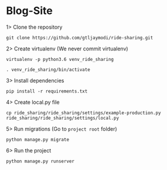 # Blog-Site

1> Clone the repository

```
git clone https://github.com/gtljaymodi/ride-sharing.git
```

2> Create virtualenv (We never commit virtualenv)

```
virtualenv -p python3.6 venv_ride_sharing

. venv_ride_sharing/bin/activate
```

3> Install dependencies

```
pip install -r requirements.txt
```

4> Create local.py file

```
cp ride_sharing/ride_sharing/settings/example-production.py ride_sharing/ride_sharing/settings/local.py
```

5> Run migrations (Go to `project root` folder)

```
python manage.py migrate
```

6> Run the project

```
python manage.py runserver
```